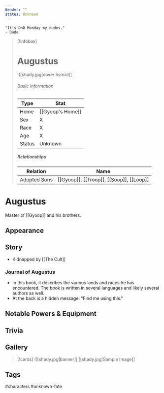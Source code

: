 ```yaml
---
Gender: ""
status: Unknown
---
```

	"It's DnD Monday my dudes." 
	- Dude

> [!infobox]
> # Augustus
> ![[shady.jpg|cover hsmall]]
> ###### Basic Information
> | Type | Stat |
> | ---- | ---- |
> | Home | [[Gyoop's Home]] |
> | Sex | X |
> | Race | X |
> | Age | X |
> | Status | Unknown |
> ##### Relationships
> | Relation | Name |
> | ---- | ---- |
> | Adopted Sons | [[Gyoop]], [[Troop]], [[Soop]], [[Loop]] |

# Augustus
Master of [[Gyoop]] and his brothers.
## Appearance
## Story
- Kidnapped by [[The Cult]]
### Journal of Augustus
- In this book, it describes the various lands and races he has encountered. The book is written in several languages and likely several authors as well.
- At the back is a hidden message: "Find me using this."
## Notable Powers & Equipment
## Trivia

## Gallery
>[!cards]
>![[shady.jpg|banner]]
>[[shady.jpg|Sample Image]]
>

## Tags
#characters #unknown-fate